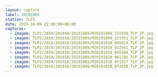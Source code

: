 ```yaml
---
layout: capture
label: 20191009
station: TLP2
date: 2019-10-09 21:00:00+00:00
capturas:
  - imagem: TLP2/2019/201910/20191009/M20191009_215930_TLP_2P.jpg
  - imagem: TLP2/2019/201910/20191009/M20191009_221551_TLP_2P.jpg
  - imagem: TLP2/2019/201910/20191009/M20191010_005019_TLP_2P.jpg
  - imagem: TLP2/2019/201910/20191009/M20191010_032541_TLP_2P.jpg
  - imagem: TLP2/2019/201910/20191009/M20191010_035504_TLP_2P.jpg
  - imagem: TLP2/2019/201910/20191009/M20191010_061705_TLP_2P.jpg
  - imagem: TLP2/2019/201910/20191009/M20191010_071527_TLP_2P.jpg
  - imagem: TLP2/2019/201910/20191009/M20191010_072630_TLP_2P.jpg
---
```

